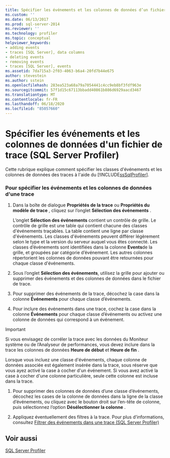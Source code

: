 ```yaml
---
title: Spécifier les événements et les colonnes de données d’un fichier de trace (SQL Server Profiler) | Microsoft Docs
ms.custom: ''
ms.date: 06/13/2017
ms.prod: sql-server-2014
ms.reviewer: ''
ms.technology: profiler
ms.topic: conceptual
helpviewer_keywords:
- adding events
- traces [SQL Server], data columns
- deleting events
- removing events
- traces [SQL Server], events
ms.assetid: 7da715a3-2f03-4063-b6a4-20fd7b44e675
author: stevestein
ms.author: sstein
ms.openlocfilehash: 283ea523a68a79a7054441c4cc9eb8bf3fdf963e
ms.sourcegitcommit: 57f1d15c67113bbadd40861b886d6929aacd3467
ms.translationtype: MT
ms.contentlocale: fr-FR
ms.lasthandoff: 06/18/2020
ms.locfileid: "85057660"
---
```

# <a name="specify-events-and-data-columns-for-a-trace-file-sql-server-profiler"></a>Spécifier les événements et les colonnes de données d'un fichier de trace (SQL Server Profiler)
  Cette rubrique explique comment spécifier les classes d'événements et les colonnes de données des traces à l'aide du [!INCLUDE[ssSqlProfiler](../../includes/sssqlprofiler-md.md)].  
  
### <a name="to-specify-events-and-data-columns-for-a-trace"></a>Pour spécifier les événements et les colonnes de données d'une trace  
  
1.  Dans la boîte de dialogue **Propriétés de la trace** ou **Propriétés du modèle de trace** , cliquez sur l’onglet **Sélection des événements** .  
  
     L’onglet **Sélection des événements** contient un contrôle de grille. Le contrôle de grille est une table qui contient chacune des classes d'événements traçables. La table contient une ligne par classe d'événements. Les classes d'événements peuvent différer légèrement selon le type et la version du serveur auquel vous êtes connecté. Les classes d’événements sont identifiées dans la colonne **Events**de la grille, et groupées par catégorie d’événement. Les autres colonnes répertorient les colonnes de données pouvant être retournées pour chaque classe d'événements.  
  
2.  Sous l’onglet **Sélection des événements**, utilisez la grille pour ajouter ou supprimer des événements et des colonnes de données dans le fichier de trace.  
  
3.  Pour supprimer des événements de la trace, décochez la case dans la colonne **Événements** pour chaque classe d’événements.  
  
4.  Pour inclure des événements dans une trace, cochez la case dans la colonne **Événements** pour chaque classe d’événements ou activez une colonne de données qui correspond à un événement.  
  
> [!IMPORTANT]  
>  Si vous envisagez de corréler la trace avec les données du Moniteur système ou de l’Analyseur de performances, vous devez inclure dans la trace les colonnes de données **Heure de début** et **Heure de fin** .  
  
 Lorsque vous incluez une classe d'événements, chaque colonne de données associée est également insérée dans la trace, sous réserve que vous ayez activé la case à cocher d'un événement. Si vous avez activé la case à cocher d'une colonne particulière, seule cette colonne est incluse dans la trace.  
  
1.  Pour supprimer des colonnes de données d’une classe d’événements, décochez les cases de la colonne de données dans la ligne de la classe d’événements, ou cliquez avec le bouton droit sur l’en-tête de colonne, puis sélectionnez l’option **Désélectionner la colonne** .  
  
2.  Appliquez éventuellement des filtres à la trace. Pour plus d’informations, consultez [Filtrer des événements dans une trace &#40;SQL Server Profiler&#41;](filter-events-in-a-trace-sql-server-profiler.md)  
  
## <a name="see-also"></a>Voir aussi  
 [SQL Server Profiler](sql-server-profiler.md)  
  
  
